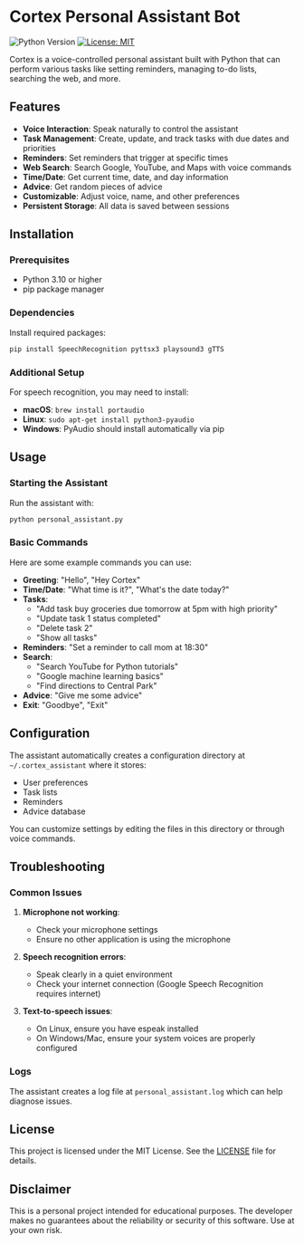 # Cortex Personal Assistant Bot

![Python Version](https://img.shields.io/badge/python-3.10%2B-blue)
[![License: MIT](https://img.shields.io/badge/License-MIT-yellow.svg)](https://opensource.org/licenses/MIT)

Cortex is a voice-controlled personal assistant built with Python that can perform various tasks like setting reminders, managing to-do lists, searching the web, and more.

## Features

- **Voice Interaction**: Speak naturally to control the assistant
- **Task Management**: Create, update, and track tasks with due dates and priorities
- **Reminders**: Set reminders that trigger at specific times
- **Web Search**: Search Google, YouTube, and Maps with voice commands
- **Time/Date**: Get current time, date, and day information
- **Advice**: Get random pieces of advice
- **Customizable**: Adjust voice, name, and other preferences
- **Persistent Storage**: All data is saved between sessions

## Installation

### Prerequisites

- Python 3.10 or higher
- pip package manager

### Dependencies

Install required packages:

```bash
pip install SpeechRecognition pyttsx3 playsound3 gTTS
```

### Additional Setup

For speech recognition, you may need to install:

- **macOS**: `brew install portaudio`
- **Linux**: `sudo apt-get install python3-pyaudio`
- **Windows**: PyAudio should install automatically via pip

## Usage

### Starting the Assistant

Run the assistant with:

```bash
python personal_assistant.py
```

### Basic Commands

Here are some example commands you can use:

- **Greeting**: "Hello", "Hey Cortex"
- **Time/Date**: "What time is it?", "What's the date today?"
- **Tasks**:
  - "Add task buy groceries due tomorrow at 5pm with high priority"
  - "Update task 1 status completed"
  - "Delete task 2"
  - "Show all tasks"
- **Reminders**: "Set a reminder to call mom at 18:30"
- **Search**:
  - "Search YouTube for Python tutorials"
  - "Google machine learning basics"
  - "Find directions to Central Park"
- **Advice**: "Give me some advice"
- **Exit**: "Goodbye", "Exit"

## Configuration

The assistant automatically creates a configuration directory at `~/.cortex_assistant` where it stores:

- User preferences
- Task lists
- Reminders
- Advice database

You can customize settings by editing the files in this directory or through voice commands.

## Troubleshooting

### Common Issues

1. **Microphone not working**:
   - Check your microphone settings
   - Ensure no other application is using the microphone

2. **Speech recognition errors**:
   - Speak clearly in a quiet environment
   - Check your internet connection (Google Speech Recognition requires internet)

3. **Text-to-speech issues**:
   - On Linux, ensure you have espeak installed
   - On Windows/Mac, ensure your system voices are properly configured

### Logs

The assistant creates a log file at `personal_assistant.log` which can help diagnose issues.

## License

This project is licensed under the MIT License. See the [LICENSE](LICENSE) file for details.

## Disclaimer

This is a personal project intended for educational purposes. The developer makes no guarantees about the reliability or security of this software. Use at your own risk.
